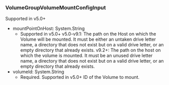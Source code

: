 ### VolumeGroupVolumeMountConfigInput
Supported in v5.0+

- mountPointOnHost: System.String
  - Supported in v5.0+
v5.0-v9.1: The path on the Host on which the Volume will be mounted. It must be either an untaken drive letter name, a directory that does not exist but on a valid drive letter, or an empty directory that already exists.
v9.2+: The path on the host on which the volume is mounted. It must be an unused drive letter name, a directory that does not exist but on a valid drive letter, or an empty directory that already exists.
- volumeId: System.String
  - Required. Supported in v5.0+
ID of the Volume to mount.
